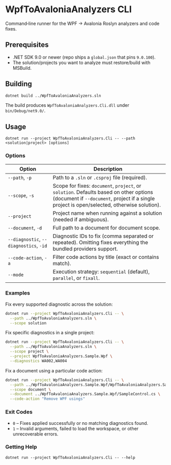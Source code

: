 # WpfToAvaloniaAnalyzers CLI

Command‑line runner for the WPF → Avalonia Roslyn analyzers and code fixes.

## Prerequisites

- .NET SDK 9.0 or newer (repo ships a `global.json` that pins `9.0.100`).
- The solution/projects you want to analyze must restore/build with MSBuild.

## Building

```bash
dotnet build ../WpfToAvaloniaAnalyzers.sln
```

The build produces `WpfToAvaloniaAnalyzers.Cli.dll` under `bin/Debug/net9.0/`.

## Usage

```
dotnet run --project WpfToAvaloniaAnalyzers.Cli -- --path <solution|project> [options]
```

### Options

| Option | Description |
| --- | --- |
| `--path`, `-p` | Path to a `.sln` or `.csproj` file (required). |
| `--scope`, `-s` | Scope for fixes: `document`, `project`, or `solution`. Defaults based on other options (document if `--document`, project if a single project is open/selected, otherwise solution). |
| `--project` | Project name when running against a solution (needed if ambiguous). |
| `--document`, `-d` | Full path to a document for document scope. |
| `--diagnostic`, `--diagnostics`, `-id` | Diagnostic IDs to fix (comma separated or repeated). Omitting fixes everything the bundled providers support. |
| `--code-action`, `-a` | Filter code actions by title (exact or contains match). |
| `--mode` | Execution strategy: `sequential` (default), `parallel`, or `fixall`. |

### Examples

Fix every supported diagnostic across the solution:

```bash
dotnet run --project WpfToAvaloniaAnalyzers.Cli -- \
  --path ../WpfToAvaloniaAnalyzers.sln \
  --scope solution
```

Fix specific diagnostics in a single project:

```bash
dotnet run --project WpfToAvaloniaAnalyzers.Cli -- \
  --path ../WpfToAvaloniaAnalyzers.sln \
  --scope project \
  --project WpfToAvaloniaAnalyzers.Sample.Wpf \
  --diagnostics WA002,WA004
```

Fix a document using a particular code action:

```bash
dotnet run --project WpfToAvaloniaAnalyzers.Cli -- \
  --path ../WpfToAvaloniaAnalyzers.Sample.Wpf/WpfToAvaloniaAnalyzers.Sample.Wpf.csproj \
  --scope document \
  --document ../WpfToAvaloniaAnalyzers.Sample.Wpf/SampleControl.cs \
  --code-action "Remove WPF usings"
```

### Exit Codes

- `0` – Fixes applied successfully or no matching diagnostics found.
- `1` – Invalid arguments, failed to load the workspace, or other unrecoverable errors.

### Getting Help

```
dotnet run --project WpfToAvaloniaAnalyzers.Cli -- --help
```

